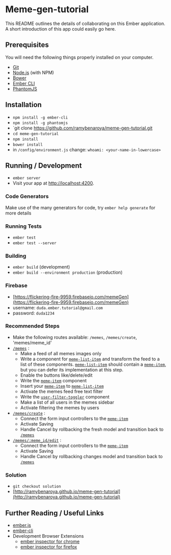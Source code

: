 # Meme-gen-tutorial

This README outlines the details of collaborating on this Ember application.
A short introduction of this app could easily go here.

## Prerequisites

You will need the following things properly installed on your computer.

* [Git](http://git-scm.com/)
* [Node.js](http://nodejs.org/) (with NPM)
* [Bower](http://bower.io/)
* [Ember CLI](http://www.ember-cli.com/)
* [PhantomJS](http://phantomjs.org/)

## Installation

* `npm install -g ember-cli`
* `npm install -g phantomjs`
* `git clone https://github.com/ramybenaroya/meme-gen-tutorial.git
* `cd meme-gen-tutorial`
* `npm install`
* `bower install`
* in `/config/environment.js` change: `whoami: <your-name-in-lowercase>`

## Running / Development

* `ember server`
* Visit your app at [http://localhost:4200](http://localhost:4200).

### Code Generators

Make use of the many generators for code, try `ember help generate` for more details

### Running Tests

* `ember test`
* `ember test --server`

### Building

* `ember build` (development)
* `ember build --environment production` (production)

### Firebase
* [https://flickering-fire-9959.firebaseio.com/memeGen](https://flickering-fire-9959.firebaseio.com/memeGen)
* username: `duda.ember.tutorial@gmail.com`
* password: `duda1234`

### Recommended Steps

* Make the following routes available: `/memes`, `/memes/create`, 'memes/meme_id'
* [`/memes`](http://ramybenaroya.github.io/meme-gen-tutorial/#/spec/memes-route) :
  * Make a feed of all memes images only
  * Write a component for [`meme-list-item`](http://ramybenaroya.github.io/meme-gen-tutorial/#/spec/meme-list-item) and transform the feed to a list of these components. [`meme-list-item`](http://ramybenaroya.github.io/meme-gen-tutorial/#/spec/meme-list-item) should contain a [`meme-item`](http://ramybenaroya.github.io/meme-gen-tutorial/#/spec/meme-item), but you can defer its implementation at this step.
  * Enable the buttons like/delete/edit
  * Write the [`meme-item`](http://ramybenaroya.github.io/meme-gen-tutorial/#/spec/meme-item) component
  * Insert your [`meme-item`](http://ramybenaroya.github.io/meme-gen-tutorial/#/spec/meme-item) to [`meme-list-item`](http://ramybenaroya.github.io/meme-gen-tutorial/#/spec/meme-list-item)
  * Activate the memes feed free text filter
  * Write the [`user-filter-toggler`](http://ramybenaroya.github.io/meme-gen-tutorial/#/spec/user-filter-toggler) component
  * Make a list of all users in the memes sidebar
  * Activate filtering the memes by users
* [`/memes/create`](http://ramybenaroya.github.io/meme-gen-tutorial/#/spec/create-route) :
  * Connect the form input controllers to the [`meme-item`](http://ramybenaroya.github.io/meme-gen-tutorial/#/spec/meme-item)
  * Activate Saving
  * Handle Cancel by rollbacking the fresh model and transition back to [`/memes`](http://ramybenaroya.github.io/meme-gen-tutorial/#/spec/memes-route)
* [`/memes/:meme_id/edit`](http://ramybenaroya.github.io/meme-gen-tutorial/#/spec/edit-route) :
  * Connect the form input controllers to the [`meme-item`](http://ramybenaroya.github.io/meme-gen-tutorial/#/spec/meme-item)
  * Activate Saving
  * Handle Cancel by rollbacking changes model and transition back to [`/memes`](http://ramybenaroya.github.io/meme-gen-tutorial/#/spec/memes-route)


### Solution
* `git checkout solution`
* [http://ramybenaroya.github.io/meme-gen-tutorial](http://ramybenaroya.github.io/meme-gen-tutorial)


## Further Reading / Useful Links

* [ember.js](http://emberjs.com/)
* [ember-cli](http://www.ember-cli.com/)
* Development Browser Extensions
  * [ember inspector for chrome](https://chrome.google.com/webstore/detail/ember-inspector/bmdblncegkenkacieihfhpjfppoconhi)
  * [ember inspector for firefox](https://addons.mozilla.org/en-US/firefox/addon/ember-inspector/)

